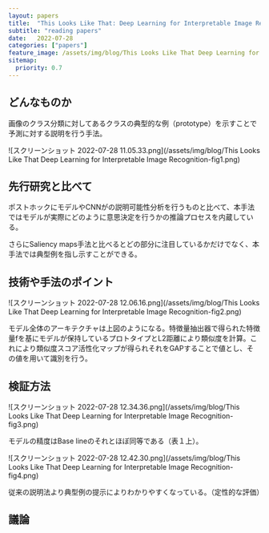 ```yaml
---
layout: papers
title:  "This Looks Like That: Deep Learning for Interpretable Image Recognition"
subtitle: "reading papers"
date:   2022-07-28
categories: ["papers"]
feature_image: /assets/img/blog/This Looks Like That Deep Learning for Interpretable Image Recognition-fig1.png
sitemap:
  priority: 0.7
---
```


## どんなものか

画像のクラス分類に対してあるクラスの典型的な例（prototype）を示すことで予測に対する説明を行う手法。
<!--more-->
![スクリーンショット 2022-07-28 11.05.33.png](/assets/img/blog/This Looks Like That Deep Learning for Interpretable Image Recognition-fig1.png)
## 先行研究と比べて

ポストホックにモデルやCNNがの説明可能性分析を行うものと比べて、本手法ではモデルが実際にどのように意思決定を行うかの推論プロセスを内蔵している。

さらにSaliency maps手法と比べるとどの部分に注目しているかだけでなく、本手法では典型例を指し示すことができる。

## 技術や手法のポイント

![スクリーンショット 2022-07-28 12.06.16.png](/assets/img/blog/This Looks Like That Deep Learning for Interpretable Image Recognition-fig2.png)

モデル全体のアーキテクチャは上図のようになる。特徴量抽出器で得られた特徴量fを基にモデルが保持しているプロトタイプとL2距離により類似度を計算。これにより類似度スコア活性化マップが得られそれをGAPすることで値とし、その値を用いて識別を行う。

## 検証方法

![スクリーンショット 2022-07-28 12.34.36.png](/assets/img/blog/This Looks Like That Deep Learning for Interpretable Image Recognition-fig3.png)

モデルの精度はBase lineのそれとほぼ同等である（表１上）。

![スクリーンショット 2022-07-28 12.42.30.png](/assets/img/blog/This Looks Like That Deep Learning for Interpretable Image Recognition-fig4.png)

従来の説明法より典型例の提示によりわかりやすくなっている。（定性的な評価）

## 議論